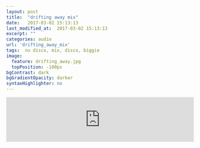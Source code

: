 ```yaml
---
layout: post
title:  "drifting away mix"
date:   2017-03-02 15:13:13
last_modified_at:  2017-03-02 15:13:13
excerpt: ""
categories: audio
url: 'drifting_away_mix'
tags:  nu disco, mix, disco, biggie
image:
  feature: drifting_away.jpg
  topPosition: -100px
bgContrast: dark
bgGradientOpacity: darker
syntaxHighlighter: no
---
```



<div style="text-align: center"><iframe width="100%" height="120" src="https://www.mixcloud.com/widget/iframe/?hide_cover=1&feed=%2Flulzwuut%2Fdrifting-away%2F" frameborder="0" ></iframe></iframe></div>


